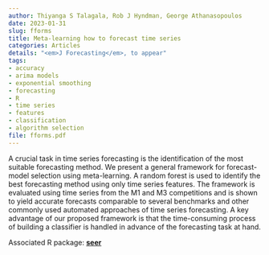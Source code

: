 ```yaml
---
author: Thiyanga S Talagala, Rob J Hyndman, George Athanasopoulos
date: 2023-01-31
slug: fforms
title: Meta-learning how to forecast time series
categories: Articles
details: "<em>J Forecasting</em>, to appear"
tags:
- accuracy
- arima models
- exponential smoothing
- forecasting
- R
- time series
- features
- classification
- algorithm selection
file: fforms.pdf
---
```


A crucial task in time series forecasting is the identification of the most suitable forecasting
method. We present a general framework for forecast-model selection using meta-learning. A
random forest is used to identify the best forecasting method using only time series features.
The framework is evaluated using time series from the M1 and M3 competitions and is
shown to yield accurate forecasts comparable to several benchmarks and other commonly
used automated approaches of time series forecasting. A key advantage of our proposed
framework is that the time-consuming process of building a classifier is handled in advance
of the forecasting task at hand.

Associated R package: **[seer](https://github.com/thiyangt/seer)**
